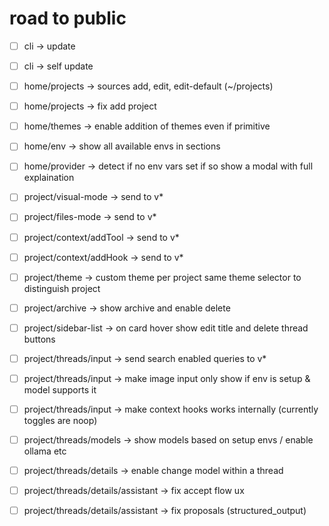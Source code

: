# road to public

- [ ] cli -> update
- [ ] cli -> self update

- [ ] home/projects -> sources add, edit, edit-default (~/projects)
- [ ] home/projects -> fix add project
- [ ] home/themes -> enable addition of themes even if primitive
- [ ] home/env -> show all available envs in sections
- [ ] home/provider -> detect if no env vars set if so show a modal with full explaination

- [ ] project/visual-mode -> send to v\*
- [ ] project/files-mode -> send to v\*
- [ ] project/context/addTool -> send to v\*
- [ ] project/context/addHook -> send to v\*

- [ ] project/theme -> custom theme per project same theme selector to distinguish project
- [ ] project/archive -> show archive and enable delete

- [ ] project/sidebar-list -> on card hover show edit title and delete thread buttons

- [ ] project/threads/input -> send search enabled queries to v\*
- [ ] project/threads/input -> make image input only show if env is setup & model supports it
- [ ] project/threads/input -> make context hooks works internally (currently toggles are noop)
- [ ] project/threads/models -> show models based on setup envs / enable ollama etc
- [ ] project/threads/details -> enable change model within a thread

- [ ] project/threads/details/assistant -> fix accept flow ux
- [ ] project/threads/details/assistant -> fix proposals (structured_output)
